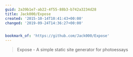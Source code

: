 ```yaml
---
guid: 2a39b1e7-ab22-4f55-88b3-b742a3234d28
title: Jack000/Expose
created: '2015-10-14T10:41:43+00:00'
changed: '2019-09-24T14:36:27+00:00'


bookmark_of: 'https://github.com/Jack000/Expose'
---
```



<blockquote>Expose - A simple static site generator for photoessays</blockquote>
